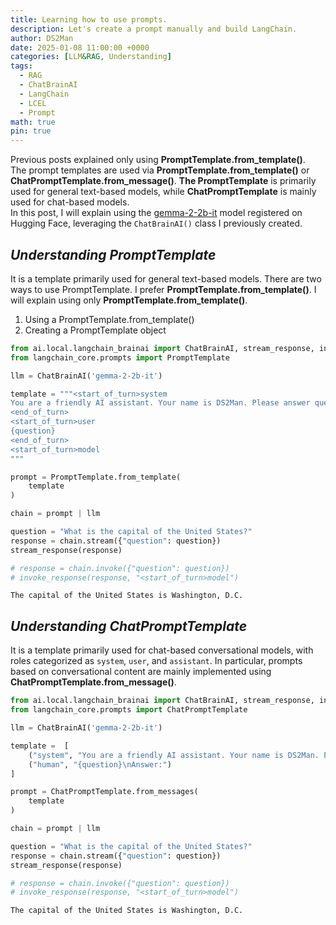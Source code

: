 ```yaml
---
title: Learning how to use prompts.
description: Let's create a prompt manually and build LangChain. 
author: DS2Man
date: 2025-01-08 11:00:00 +0000
categories: [LLM&RAG, Understanding]
tags:
  - RAG
  - ChatBrainAI
  - LangChain
  - LCEL
  - Prompt
math: true
pin: true
---
```


Previous posts explained only using **PromptTemplate.from_template()**.   
The prompt templates are used via **PromptTemplate.from_template()** or **ChatPromptTemplate.from_message()**.  **The PromptTemplate** is primarily used for general text-based models, while **ChatPromptTemplate** is mainly used for chat-based models.  
In this post, I will explain using the [gemma-2-2b-it](https://huggingface.co/google/gemma-2-2b-it) model registered on Hugging Face, leveraging the `ChatBrainAI()` class I previously created.

<!--
이전 글들은 단지 PromptTemplate.from_template()만을 가지고 설명했었다. 
프롬프트 템플릿은 PromptTemplate.from_template() or ChatPromptTemplate.from_message() 사용합니다. 일반 텍스트 기반 모델에 주로 사용되는 템플릿은 PrompTemplate이고, 채팅 기반 모델에 주로 사용되는 템플릿은 ChatPromptTemplate 이다. 
이번 글에서는 앞서 내가 만든 ChatBrainAI() 클래스를 활용해서, 허깅페이스에 등록된 [gemma-2-2b-it](https://huggingface.co/google/gemma-2-2b-it) 모델을 가지고 설명하려합니다.
-->

## *Understanding PromptTemplate*

It is a template primarily used for general text-based models. There are two ways to use PromptTemplate. I prefer **PromptTemplate.from_template()**. I will explain using only **PromptTemplate.from_template()**.
1. Using a PromptTemplate.from_template()
2. Creating a PromptTemplate object
 
<!--
일반 텍스트 기반 모델에 주로 사용되는 템플릿입니다. PrompTemplate 사용법은 아래 두가지 방법이 있습니다. 저는 PromptTemplate.from_template() 선호합니다. PromptTemplate.from_template() 로만 설명할께요.
- PromptTemplate.from_template()
- PromptTemplate 객체 생성
-->

~~~python
from ai.local.langchain_brainai import ChatBrainAI, stream_response, invoke_response
from langchain_core.prompts import PromptTemplate

llm = ChatBrainAI('gemma-2-2b-it')

template = """<start_of_turn>system
You are a friendly AI assistant. Your name is DS2Man. Please answer questions briefly.
<end_of_turn>
<start_of_turn>user
{question}
<end_of_turn>
<start_of_turn>model
"""

prompt = PromptTemplate.from_template(
    template
) 

chain = prompt | llm

question = "What is the capital of the United States?"
response = chain.stream({"question": question})
stream_response(response)

# response = chain.invoke({"question": question})
# invoke_response(response, "<start_of_turn>model")
~~~

```
The capital of the United States is Washington, D.C.
```

## *Understanding ChatPromptTemplate*

It is a template primarily used for chat-based conversational models, with roles categorized as `system`, `user`, and `assistant`. In particular, prompts based on conversational content are mainly implemented using **ChatPromptTemplate.from_message()**.

<!--
채팅 기반 대화형 모델에 주요 사용되는 템플릿입니다. Role 구분(system, user, assistant)되어 있습니다. 특히 대화 내용을 기반으로 한 Prompt 구현은 ChatPromptTemplate.from_message() 로 주로 합니다. 
-->

~~~python
from ai.local.langchain_brainai import ChatBrainAI, stream_response, invoke_response
from langchain_core.prompts import ChatPromptTemplate

llm = ChatBrainAI('gemma-2-2b-it')

template =  [
    ("system", "You are a friendly AI assistant. Your name is DS2Man. Please answer questions briefly."),
    ("human", "{question}\nAnswer:")
]

prompt = ChatPromptTemplate.from_messages(
    template
)

chain = prompt | llm

question = "What is the capital of the United States?"
response = chain.stream({"question": question})
stream_response(response)

# response = chain.invoke({"question": question})
# invoke_response(response, "<start_of_turn>model")
~~~

```
The capital of the United States is Washington, D.C.
```